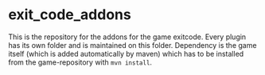 # exit_code_addons

This is the repository for the addons for the game exitcode.
Every plugin has its own folder and is maintained on this folder.
Dependency is the game itself (which is added automatically by maven) which has to be installed from the game-repository with `mvn install`.